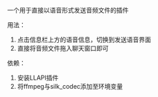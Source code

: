 一个用于直接以语音形式发送音频文件的插件

用法：
1. 点击信息栏上方的语音信息，切换到发送语音界面
2. 直接将音频文件拖入聊天窗口即可

依赖：
1. 安装LLAPI插件
2. 将ffmpeg与silk_codec添加至环境变量